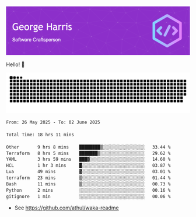![img](./assets/github-header.png)

Hello! :wave:

<div align="center">
  <img  src="https://raw.githubusercontent.com/1999AZZAR/1999AZZAR/readme/resources/grid-snake.svg" alt="snake" />
</div>

<!--START_SECTION:waka-->

```txt
From: 26 May 2025 - To: 02 June 2025

Total Time: 18 hrs 11 mins

Other       9 hrs 8 mins    ████████▒░░░░░░░░░░░░░░░░   33.44 %
Terraform   8 hrs 5 mins    ███████▒░░░░░░░░░░░░░░░░░   29.62 %
YAML        3 hrs 59 mins   ███▓░░░░░░░░░░░░░░░░░░░░░   14.60 %
HCL         1 hr 3 mins     █░░░░░░░░░░░░░░░░░░░░░░░░   03.87 %
Lua         49 mins         ▓░░░░░░░░░░░░░░░░░░░░░░░░   03.01 %
terraform   23 mins         ▒░░░░░░░░░░░░░░░░░░░░░░░░   01.44 %
Bash        11 mins         ▒░░░░░░░░░░░░░░░░░░░░░░░░   00.73 %
Python      2 mins          ░░░░░░░░░░░░░░░░░░░░░░░░░   00.16 %
gitignore   1 min           ░░░░░░░░░░░░░░░░░░░░░░░░░   00.06 %
```

<!--END_SECTION:waka-->

- See <https://github.com/athul/waka-readme>
